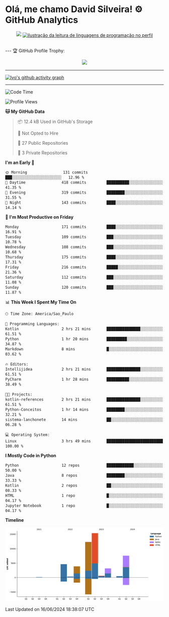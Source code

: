 
# Olá, me chamo David Silveira! ⚙️ GitHub Analytics

<div width="100%" align="center">
  <img  src="http://github-profile-summary-cards.vercel.app/api/cards/profile-details?username=DavidSilveira80&theme=transparent"/>
  <a href="https://github.com/Gurupreet" title="ilustração do mapeamento de linguagens">
  <img align="center" src="https://github-readme-stats.vercel.app/api/top-langs/?username=DavidSilveira80&theme=dracula&hide_langs_below=1" alt="ilustração da leitura de linguagens de programação no perfil"/>
</a>
</div>


<br />

--- 🏆 GitHub Profile Trophy:

<p align="center">
  <a
    href="https://github.com/ryo-ma/github-profile-trophy"
    title="repositório de troféus"
  >
    <img
      width="800"
      src="https://github-profile-trophy.vercel.app/?username=DavidSilveira80&column=8&theme=darkhub&no-frame=true&no-bg=true"
    />
  </a>
</p>

---
[![Ivo's github activity graph](https://github-readme-activity-graph.vercel.app/graph?username=DavidSilveira80&bg_color=0d1117&color=708090&line=139ae1&point=ffffff&area=true&hide_border=true)](https://github.com/ip681/)

---
<!--START_SECTION:waka-->
![Code Time](http://img.shields.io/badge/Code%20Time-116%20hrs%2046%20mins-blue)

![Profile Views](http://img.shields.io/badge/Profile%20Views-42-blue)

**🐱 My GitHub Data** 

> 📦 12.4 kB Used in GitHub's Storage 
 > 
> 🚫 Not Opted to Hire
 > 
> 📜 27 Public Repositories 
 > 
> 🔑 3 Private Repositories 
 > 
**I'm an Early 🐤** 

```text
🌞 Morning                131 commits         ███░░░░░░░░░░░░░░░░░░░░░░   12.96 % 
🌆 Daytime                418 commits         ██████████░░░░░░░░░░░░░░░   41.35 % 
🌃 Evening                319 commits         ████████░░░░░░░░░░░░░░░░░   31.55 % 
🌙 Night                  143 commits         ████░░░░░░░░░░░░░░░░░░░░░   14.14 % 
```
📅 **I'm Most Productive on Friday** 

```text
Monday                   171 commits         ████░░░░░░░░░░░░░░░░░░░░░   16.91 % 
Tuesday                  109 commits         ███░░░░░░░░░░░░░░░░░░░░░░   10.78 % 
Wednesday                108 commits         ███░░░░░░░░░░░░░░░░░░░░░░   10.68 % 
Thursday                 175 commits         ████░░░░░░░░░░░░░░░░░░░░░   17.31 % 
Friday                   216 commits         █████░░░░░░░░░░░░░░░░░░░░   21.36 % 
Saturday                 112 commits         ███░░░░░░░░░░░░░░░░░░░░░░   11.08 % 
Sunday                   120 commits         ███░░░░░░░░░░░░░░░░░░░░░░   11.87 % 
```


📊 **This Week I Spent My Time On** 

```text
🕑︎ Time Zone: America/Sao_Paulo

💬 Programming Languages: 
Kotlin                   2 hrs 21 mins       ███████████████░░░░░░░░░░   61.51 % 
Python                   1 hr 20 mins        █████████░░░░░░░░░░░░░░░░   34.87 % 
Markdown                 8 mins              █░░░░░░░░░░░░░░░░░░░░░░░░   03.62 % 

🔥 Editors: 
Intellijidea             2 hrs 21 mins       ███████████████░░░░░░░░░░   61.51 % 
PyCharm                  1 hr 28 mins        ██████████░░░░░░░░░░░░░░░   38.49 % 

🐱‍💻 Projects: 
kotlin-references        2 hrs 21 mins       ███████████████░░░░░░░░░░   61.51 % 
Python-Conceitos         1 hr 14 mins        ████████░░░░░░░░░░░░░░░░░   32.21 % 
sistema-lanchonete       14 mins             ██░░░░░░░░░░░░░░░░░░░░░░░   06.28 % 

💻 Operating System: 
Linux                    3 hrs 49 mins       █████████████████████████   100.00 % 
```

**I Mostly Code in Python** 

```text
Python                   12 repos            ████████████░░░░░░░░░░░░░   50.00 % 
Java                     8 repos             ████████░░░░░░░░░░░░░░░░░   33.33 % 
Kotlin                   2 repos             ██░░░░░░░░░░░░░░░░░░░░░░░   08.33 % 
HTML                     1 repo              █░░░░░░░░░░░░░░░░░░░░░░░░   04.17 % 
Jupyter Notebook         1 repo              █░░░░░░░░░░░░░░░░░░░░░░░░   04.17 % 
```



**Timeline**

![Lines of Code chart](https://raw.githubusercontent.com/DavidSilveira80/DavidSilveira80/master/assets/bar_graph.png)


 Last Updated on 16/06/2024 18:38:07 UTC
<!--END_SECTION:waka-->


